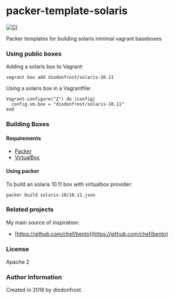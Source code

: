 # packer-template-solaris

[![CI](https://github.com/diodonfrost/packer-template-solaris/workflows/CI/badge.svg)](https://github.com/diodonfrost/packer-template-solaris/actions)

Packer templates for building solaris minimal vagrant baseboxes

### Using public boxes

Adding a solaris box to Vagrant:

```shell
vagrant box add diodonfrost/solaris-10.11
```

Using a solaris box in a Vagrantfile:

```shell
Vagrant.configure("2") do |config|
  config.vm.box = "diodonfrost/solaris-10.11"
end
```

### Building Boxes

#### Requirements

-   [Packer](https://www.packer.io/)
-   [VirtualBox](https://www.virtualbox.org)

#### Using packer

To build an solaris 10.11 box with virtualbox provider:
```shell
packer build solaris-10/10.11.json
```

### Related projects

My main source of inspiration:

*   [https://github.com/chef/bento](https://github.com/chef/bento)

### License

Apache 2

### Author Information

Created in 2018 by diodonfrost.

